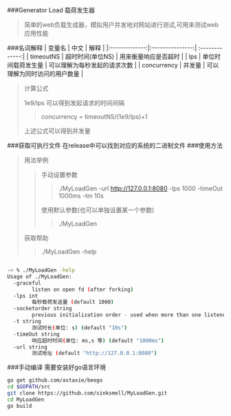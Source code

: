 ###Generator Load 载荷发生器
>简单的web负载生成器，模拟用户并发地对网站进行测试,可用来测试web应用性能
	
###名词解释
| 变量名  | 中文  | 解释 |
|:-------------:|:---------------:| :-------------:|
| timeoutNS     | 超时时间(单位NS) |  用来衡量响应是否超时 |
| lps      | 单位时间载荷发生量   |  可以理解为每秒发起的请求次数 |
| concurrency | 并发量        | 可以理解为同时访问的用户数量 |


>计算公式
>
>1e9/lps 可以得到发起请求的时间间隔
>
>>concurrency = timeoutNS/(1e9/lps)+1
>
>上述公式可以得到并发量

###获取可执行文件
	在release中可以找到对应的系统的二进制文件
###使用方法
>用法举例
>>手动设置参数
>>>./MyLoadGen  -url http://127.0.0.1:8080 -lps 1000 -timeOut 1000ms -tm 10s
>>
>>使用默认参数(也可以单独设置某一个参数)
>>>./MyLoadGen  
>
>获取帮助
>>./MyLoadGen -help
>>>
>>>

```bash

-> % ./MyLoadGen -help 
Usage of ./MyLoadGen:
  -graceful
        listen on open fd (after forking)
  -lps int
        每秒载荷发送量 (default 1000)
  -socketorder string
        previous initialization order - used when more than one listener was started
  -t string
        测试时长(单位: s) (default "10s")
  -timeOut string
        响应超时时间(单位: ms,s 等) (default "1000ms")
  -url string
        测试地址 (default "http://127.0.0.1:8080")


```

###手动编译
	需要安装好go语言环境
```bash
go get github.com/astaxie/beego
cd $GOPATH/src
git clone https://github.com/sinksmell/MyLoadGen.git
cd MyLoadGen
go build
```